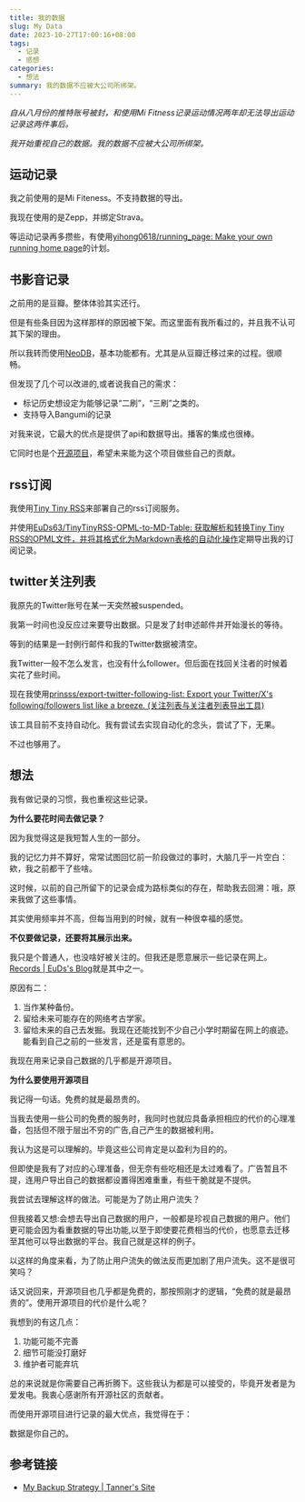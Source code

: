 ```yaml
---
title: 我的数据
slug: My Data
date: 2023-10-27T17:00:16+08:00
tags:
  - 记录 
  - 感想
categories:
  - 想法
summary: 我的数据不应被大公司所绑架。
---
```


*自从八月份的推特账号被封，和使用Mi Fitness记录运动情况两年却无法导出运动记录这两件事后。*

*我开始重视自己的数据。我的数据不应被大公司所绑架。*

## 运动记录
我之前使用的是Mi Fiteness。不支持数据的导出。

我现在使用的是Zepp，并绑定Strava。

等运动记录再多攒些，有使用[yihong0618/running_page: Make your own running home page](https://github.com/yihong0618/running_page)的计划。

## 书影音记录
之前用的是豆瓣。整体体验其实还行。

但是有些条目因为这样那样的原因被下架。而这里面有我所看过的，并且我不认可其下架的理由。

所以我转而使用[NeoDB](https://neodb.social/discover/)，基本功能都有。尤其是从豆瓣迁移过来的过程。很顺畅。

但发现了几个可以改进的,或者说我自己的需求：

- 标记历史想设定为能够记录“二刷”，“三刷”之类的。
- 支持导入Bangumi的记录

对我来说，它最大的优点是提供了api和数据导出。播客的集成也很棒。

它同时也是个[开源项目](https://github.com/neodb-social/neodb)，希望未来能为这个项目做些自己的贡献。

## rss订阅
我使用[Tiny Tiny RSS](https://tt-rss.org/)来部署自己的rss订阅服务。

并使用[EuDs63/TinyTinyRSS-OPML-to-MD-Table: 获取解析和转换Tiny Tiny RSS的OPML文件，并将其格式化为Markdown表格的自动化操作](https://github.com/EuDs63/TinyTinyRSS-OPML-to-MD-Table)定期导出我的订阅记录。

## twitter关注列表
我原先的Twitter账号在某一天突然被suspended。

我第一时间也没反应过来要导出数据。只是发了封申述邮件并开始漫长的等待。

等到的结果是一封例行邮件和我的Twitter数据被清空。

我Twitter一般不怎么发言，也没有什么follower。但后面在找回关注者的时候着实花了些时间。

现在我使用[prinsss/export-twitter-following-list: Export your Twitter/X's following/followers list like a breeze. (关注列表与关注者列表导出工具)](https://github.com/prinsss/export-twitter-following-list/)

该工具目前不支持自动化。我有尝试去实现自动化的念头，尝试了下，无果。

不过也够用了。

## 想法

我有做记录的习惯，我也重视这些记录。

**为什么要花时间去做记录？**

因为我觉得这是我短暂人生的一部分。

我的记忆力并不算好，常常试图回忆前一阶段做过的事时，大脑几乎一片空白：欸，我之前都干了些啥。

这时候，以前的自己所留下的记录会成为路标类似的存在，帮助我去回溯：哦，原来我做了这些事情。

其实使用频率并不高，但每当用到的时候，就有一种很幸福的感觉。

**不仅要做记录，还要将其展示出来。**

我只是个普通人，也没啥好被关注的。但我还是愿意展示一些记录在网上。[Records | EuDs's Blog](https://ds63.eu.org/records/)就是其中之一。

原因有二：

1. 当作某种备份。
2. 留给未来可能存在的网络考古学家。
3. 留给未来的自己去发掘。我现在还能找到不少自己小学时期留在网上的痕迹。能看到自己之前的一些发言，还是蛮有意思的。

我现在用来记录自己数据的几乎都是开源项目。

**为什么要使用开源项目**

我记得一句话。免费的就是最昂贵的。

当我去使用一些公司的免费的服务时，我同时也就应具备承担相应的代价的心理准备，包括但不限于层出不穷的广告,自己产生的数据被利用。

我认为这是可以理解的。毕竟这些公司肯定是以盈利为目的的。

但即使是我有了对应的心理准备，但无奈有些吃相还是太过难看了。广告暂且不提，连用户导出自己的数据都设置得困难重重，有些干脆就是不提供。

我尝试去理解这样的做法。可能是为了防止用户流失？

但我接着又想:会想去导出自己数据的用户，一般都是珍视自己数据的用户。他们更可能会因为看重数据的导出功能,以至于即使要花费相当的代价，也愿意去迁移至其他可以导出数据的平台。我自己就是这样的例子。

以这样的角度来看，为了防止用户流失的做法反而更加剧了用户流失。这不是很可笑吗？

话又说回来，开源项目也几乎都是免费的，那按照刚才的逻辑，“免费的就是最昂贵的”。使用开源项目的代价是什么呢？

我想到的有这几点：

1. 功能可能不完善
2. 细节可能没打磨好
3. 维护者可能弃坑

总的来说就是你需要自己再折腾下。这些我认为都是可以接受的，毕竟开发者是为爱发电。我衷心感谢所有开源社区的贡献者。

而使用开源项目进行记录的最大优点，我觉得在于：

数据是你自己的。


## 参考链接
- [My Backup Strategy | Tanner's Site](https://tannercollin.com/my-backup-strategy/)
